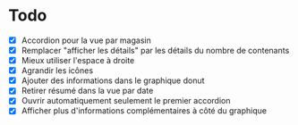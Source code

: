 # Todo

- [x] Accordion pour la vue par magasin
- [x] Remplacer "afficher les détails" par les détails du nombre de contenants
- [x] Mieux utiliser l'espace à droite
- [x] Agrandir les icônes
- [x] Ajouter des informations dans le graphique donut
- [x] Retirer résumé dans la vue par date
- [x] Ouvrir automatiquement seulement le premier accordion
- [x] Afficher plus d'informations complémentaires à côté du graphique
